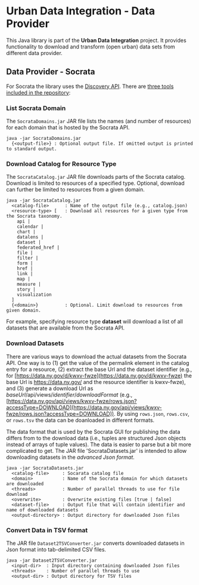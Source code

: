 Urban Data Integration - Data Provider
======================================

This Java library is part of the **Urban Data Integration** project. It provides functionality to download and transform (open urban) data sets from different data provider.


Data Provider - Socrata
-----------------------

For Socrata the library uses the [Discovery API](https://socratadiscovery.docs.apiary.io/). There are [three tools included in the repository](https://github.com/ViDA-NYU/urban-data-provider/tree/master/lib):


### List Socrata Domain

The `SocrataDomains.jar` JAR file lists the names (and number of resources) for each domain that is hosted by the Socrata API.

``` 
java -jar SocrataDomains.jar
  {<output-file>} : Optional output file. If omitted output is printed to standard output.
```


### Download Catalog for Resource Type

The `SocrataCatalog.jar` JAR file downloads parts of the Socrata catalog. Download is limited to resources of a specified type. Optional, download can further be limited to resources from a given domain.

```
java -jar SocrataCatalog.jar
  <catalog-file>      : Name of the output file (e.g., catalog.json)
  <resource-type> [   : Download all resources for a given type from the Socrata taxonomy.
    api |
    calendar |
    chart |
    datalens |
    dataset |
    federated_href |
    file |
    filter |
    form |
    href |
    link |
    map |
    measure |
    story |
    visualization
  ]
  {<domain>}          : Optional. Limit download to resources from given domain.
```

For example, specifying resource type **dataset** will download a list of all datasets that are available from the Socrata API.



### Download Datasets

There are various ways to download the actual datasets from the Socrata API. One way is to (1) get the value of the permalink element in the catalog entry for a resource, (2) extract the base Url and the dataset identifier (e.g., for [https://data.ny.gov/d/kwxv-fwze](https://data.ny.gov/d/kwxv-fwze) the base Url is https://data.ny.gov/ and the resource identifier is kwxv-fwze), and (3) generate a download Url as *baseUrl*/api/views/*identifier*/*downloadFormat* (e.g., [https://data.ny.gov/api/views/kwxv-fwze/rows.json?accessType=DOWNLOAD](https://data.ny.gov/api/views/kwxv-fwze/rows.json?accessType=DOWNLOAD)). By using `rows.json`, `rows.csv`, or `rows.tsv` the data can be doanloaded in different formats.

The data format that is used by the Socrata GUI for publishing the data differs from to the download data (i.e., tuples are structured Json objects instead of arrays of tuple values). The data is easier to parse but a bit more complicated to get. The JAR file 'SocrataDatasets.jar' is intended to allow downloading datasets in the *advanced Json format*.

```
java -jar SocrataDatasets.jar
  <catalog-file>     : Socarata catalog file
  <domain>           : Name of the Socrata domain for which datasets are downloaded
  <threads>          : Number of parallel threads to use for file download
  <overwrite>        : Overwrite existing files [true | false]
  <dataset-file>     : Output file that will contain identifier and name of downloaded datasets
  <output-directory> : Output directory for downloaded Json files
```


### Convert Data in TSV format

The JAR file `Dataset2TSVConverter.jar` converts downloaded datasets in Json format into tab-delimited CSV files.

```
java -jar Dataset2TSVConverter.jar
  <input-dir>  : Input directory containing downloaded Json files
  <threads>    : Number of parallel threads to use
  <output-dir> : Output directory for TSV files
```
